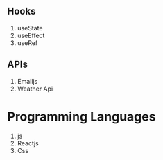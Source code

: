 ## Hooks

1. useState
2. useEffect
3. useRef

## APIs

1. Emailjs
2. Weather Api

# Programming Languages

1. js
2. Reactjs
3. Css

